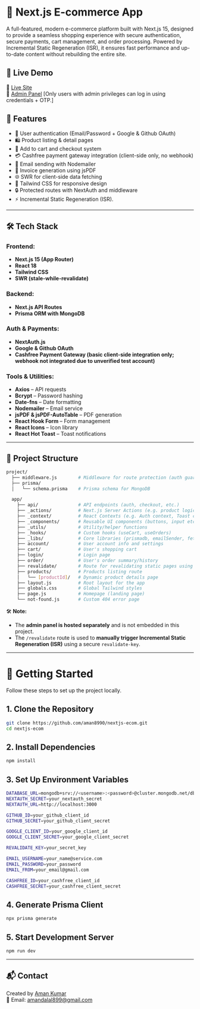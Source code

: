 # 🛒 Next.js E-commerce App

A full-featured, modern e-commerce platform built with Next.js 15, designed to provide a seamless shopping experience with secure authentication, secure payments, cart management, and order processing. Powered by Incremental Static Regeneration (ISR), it ensures fast performance and up-to-date content without rebuilding the entire site.

## 🚀 Live Demo

🔗 [Live Site](https://nextjs-ecom-ochre.vercel.app)  
🔗 [Admin Panel](https://nextjs-ecom-admin-panel.vercel.app)  [Only users with admin privileges can log in using credentials + OTP.]

## 🧩 Features

- 🔐 User authentication (Email/Password + Google & Github OAuth)
- 🛍️ Product listing & detail pages
- 🛒 Add to cart and checkout system
- 💳 Cashfree payment gateway integration (client-side only, no webhook)
- 📧 Email sending with Nodemailer
- 📄 Invoice generation using jsPDF
- 🌐 SWR for client-side data fetching
- 🎨 Tailwind CSS for responsive design
- 🔒 Protected routes with NextAuth and middleware
- ⚡ Incremental Static Regeneration (ISR).

---

## 🛠️ Tech Stack

### Frontend:
- **Next.js 15 (App Router)**
- **React 18**
- **Tailwind CSS**
- **SWR (stale-while-revalidate)**

### Backend:
- **Next.js API Routes**
- **Prisma ORM with MongoDB**

### Auth & Payments:
- **NextAuth.js**
- **Google & Github OAuth**
- **Cashfree Payment Gateway (basic client-side integration only; webhook not integrated due to unverified test account)**

### Tools & Utilities:
- **Axios** – API requests
- **Bcrypt** – Password hashing
- **Date-fns** – Date formatting
- **Nodemailer** – Email service
- **jsPDF & jsPDF-AutoTable** – PDF generation
- **React Hook Form** – Form management
- **React Icons** – Icon library
- **React Hot Toast** – Toast notifications

---

## 📂 Project Structure

```bash
project/
  ├── middleware.js        # Middleware for route protection (auth guard)
  ├── prisma/
  │   └── schema.prisma    # Prisma schema for MongoDB

  app/
    ├── api/               # API endpoints (auth, checkout, etc.)
    ├── _actions/          # Next.js Server Actions (e.g. product logic, current user)
    ├── _context/          # React Contexts (e.g. Auth context, Toast context)
    ├── _components/       # Reusable UI components (buttons, input etc.)
    ├── _utils/            # Utility/helper functions
    ├── _hooks/            # Custom hooks (useCart, useOrders)
    ├── _libs/             # Core libraries (prismadb, emailSender, fetcher etc.)
    ├── account/           # User account info and settings
    ├── cart/              # User's shopping cart
    ├── login/             # Login page
    ├── order/             # User's order summary/history
    ├── revalidate/        # Route for revalidating static pages using secret key
    ├── products/          # Products listing route
    │   └── [productId]/   # Dynamic product details page
    ├── layout.js          # Root layout for the app
    ├── globals.css        # Global Tailwind styles
    ├── page.js            # Homepage (landing page)
    └── not-found.js       # Custom 404 error page
```

🛠 **Note:**

- The **admin panel is hosted separately** and is not embedded in this project.  
- The `/revalidate` route is used to **manually trigger Incremental Static Regeneration (ISR)** using a secure `revalidate-key`.

---

# 🧪 Getting Started

Follow these steps to set up the project locally.

## 1. Clone the Repository

```bash
git clone https://github.com/aman8990/nextjs-ecom.git
cd nextjs-ecom
```

## 2. Install Dependencies

```bash
npm install
```

## 3. Set Up Environment Variables

```bash
DATABASE_URL=mongodb+srv://<username>:<password>@cluster.mongodb.net/dbname
NEXTAUTH_SECRET=your_nextauth_secret
NEXTAUTH_URL=http://localhost:3000

GITHUB_ID=your_github_client_id
GITHUB_SECRET=your_github_client_secret

GOOGLE_CLIENT_ID=your_google_client_id
GOOGLE_CLIENT_SECRET=your_google_client_secret

REVALIDATE_KEY=your_secret_key

EMAIL_USERNAME=your_name@service.com
EMAIL_PASSWORD=your_password
EMAIL_FROM=your_email@gmail.com

CASHFREE_ID=your_cashfree_client_id
CASHFREE_SECRET=your_cashfree_client_secret
```

## 4. Generate Prisma Client

```bash
npx prisma generate
```

## 5. Start Development Server

```bash
npm run dev
```

---

## 📬 Contact

Created by [Aman Kumar](https://github.com/aman8990)  
📧 Email: [amandalal899@gmail.com](mailto:amandalal899@gmail.com)
